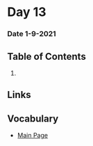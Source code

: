 # Day 13
### Date 1-9-2021
  
## Table of Contents
1. []()

## Links

## Vocabulary









- [Main Page](https://jinman36.github.io/reading-notes/)
